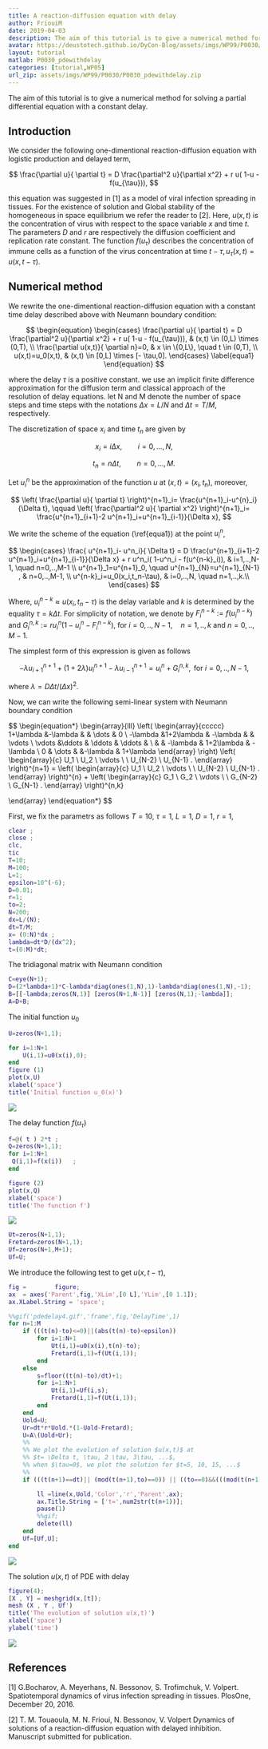 ```yaml
---
title: A reaction-diffusion equation with delay
author: FriouiM
date: 2019-04-03
description: The aim of this tutorial is to give a numerical method for solving a partial differential equation with a constant delay.
avatar: https://deustotech.github.io/DyCon-Blog/assets/imgs/WP99/P0030/pdedelay4.gif
layout: tutorial
matlab: P0030_pdewithdelay
categories: [tutorial,WP05]
url_zip: assets/imgs/WP99/P0030/P0030_pdewithdelay.zip
---
```


The aim of this tutorial is to give a numerical method for solving a partial differential equation with a constant delay.

## Introduction


We consider the following one-dimentional reaction-diffusion equation with logistic production and delayed term,


$$ \frac{\partial u}{ \partial t} = D \frac{\partial^2 u}{\partial x^2} + r u( 1-u -  f(u_{\tau})), $$


this equation was suggested in [1] as a model of viral infection spreading in tissues. For the existence of solution and Global stability of the homogeneous in space equilibrium we refer the reader to [2]. Here, $u(x,t)$ is the concentration of virus with respect to the space variable $x$ and time $t$. The parameters $D$ and $r$ are respectively the diffusion coefficient and replication rate constant. The function $f(u_{\tau})$ describes the concentration of immune cells as a function of the virus concentration at time $t-\tau, u_{\tau}(x, t) = u(x, t - \tau)$.

## Numerical method


We rewrite the one-dimentional reaction-diffusion equation with a constant time delay described above with Neumann boundary condition:


$$ \begin{equation} \begin{cases} \frac{\partial u}{ \partial t} = D \frac{\partial^2 u}{\partial x^2} + r u( 1-u -  f(u_{\tau})), & (x,t) \in (0,L) \times (0,T), \\ \frac{\partial u(x,t)}{ \partial n}=0, & x \in \{0,L\}, \quad t \in (0,T), \\ u(x,t)=u_0(x,t),     & (x,t) \in [0,L] \times [- \tau,0]. \end{cases} \label{equa1} \end{equation} $$


where the delay $\tau$ is a positive constant. we use an implicit finite difference approximation for the diffusion term and classical approach of the resolution of delay equations.  let N and M denote the number of space steps and time steps with the notations $\Delta x= L/N$ and $\Delta t= T/M$, respectively.


The discretization of space $x_i$ and time $t_n$ are given by


$$ x_i=i\Delta x, \qquad i=0,...,N, $$


$$ t_n=n\Delta t, \qquad n=0,...,M. $$


Let $u^n_i$  be the approximation of the function $u$ at $(x,t)=(x_i,t_n)$, moreover,


$$ \left( \frac{\partial u}{ \partial t} \right)^{n+1}_i= \frac{u^{n+1}_i-u^{n}_i}{\Delta t}, \qquad \left( \frac{\partial^2 u}{ \partial x^2} \right)^{n+1}_i= \frac{u^{n+1}_{i+1}-2 u^{n+1}_i+u^{n+1}_{i-1}}{\Delta x}, $$


We write the scheme of the equation (\ref{equa1}) at the point $u^n_i$,


$$ \begin{cases} \frac{ u^{n+1}_i- u^n_i}{  \Delta t} = D \frac{u^{n+1}_{i+1}-2 u^{n+1}_i+u^{n+1}_{i-1}}{\Delta x} + r u^n_i( 1-u^n_i -  f(u^{n-k}_i)), & i=1,..,N-1, \quad n=0,..,M-1 \\ u^{n+1}_1=u^{n+1}_0, \quad u^{n+1}_{N}=u^{n+1}_{N-1} , & n=0,..,M-1, \\ u^{n-k}_i=u_0(x_i,t_n-\tau),     & i=0,..,N, \quad n=1,..,k.\\ \end{cases} $$


Where, $u^{n-k}_i \approx u(x_i,t_n-\tau)$ is the delay variable and $k$ is determined by the equality $\tau= k \Delta t$. For simplicity of notation, we denote by $F^{n-k}_i := f(u^{n-k}_i)$ and $G^{n,k}_i:=r u^n_i( 1-u^n_i -  F^{n-k}_i)$, for $i=0,..,N-1, \quad n=1,..,k$ and $n=0,..,M-1$.


The simplest form of this expression is given as follows


$$ - \lambda u^{n+1}_{i+1} + (1+2\lambda) u^{n+1}_i - \lambda u^{n+1}_{i-1} = u^n_i + G^{n,k}_i, \text{ for } i=0,..,N-1, $$


where $\lambda= D \Delta t /(\Delta x)^2$.


Now, we can write the following semi-linear system with Neumann boundary condition


$$ \begin{equation*} \begin{array}{lll} \left( \begin{array}{ccccc} 1+\lambda 	&-\lambda	  &             &		\dots 		& 0		\\ -\lambda 		&1+2\lambda 	  		& -\lambda 	&    & 	\vdots	\\ \vdots		&\ddots       & \ddots		&       \ddots 		&	\\ &             &  -\lambda   &       1+2\lambda	& -\lambda	 \\ 0 & 		\dots		& 	&-\lambda	& 1+\lambda \end{array} \right) \left( \begin{array}{c} U_1 \\ U_2 \\ \vdots \\ \\ U_{N-2} \\ U_{N-1}	 . \end{array} \right)^{n+1} =  \left( \begin{array}{c} U_1 \\ U_2 \\ \vdots \\  \\  U_{N-2} \\ U_{N-1}	 .  \end{array} \right)^{n} +  \left( \begin{array}{c} G_1 \\ G_2 \\ \vdots \\ \\ G_{N-2} \\ G_{N-1}	 . \end{array} \right)^{n,k}


\end{array} \end{equation*} $$


First, we fix the parametrs as follows $T=10$, $\tau=1$, $L=1$, $D=1$, $r=1$,

```matlab
clear ;
close ;
clc,
tic
T=10;
M=100;
L=1;
epsilon=10^(-6);
D=0.01;
r=1;
to=2;
N=200;
dx=L/(N);
dt=T/M;
x= (0:N)*dx ;
lambda=dt*D/(dx^2);
t=(0:M)*dt;
```


The tridiagonal matrix with Neumann condition

```matlab
C=eye(N+1);
D=(2*lambda+1)*C-lambda*diag(ones(1,N),1)-lambda*diag(ones(1,N),-1);
B=[[-lambda;zeros(N,1)] [zeros(N+1,N-1)] [zeros(N,1);-lambda]];
A=D+B;
```


The initial function $u_0$

```matlab
U=zeros(N+1,1);

for i=1:N+1
    U(i,1)=u0(x(i),0);
end
figure (1)
plot(x,U)
xlabel('space')
title('Initial function u_0(x)')
```


![]({{site.url}}{{site.baseurl}}/assets/imgs/WP99/P0030/copiaRM_01.png)

The delay function $f(u_{\tau})$

```matlab
f=@( t ) 2*t ;
Q=zeros(N+1,1);
for i=1:N+1
 Q(i,1)=f(x(i))   ;
end

figure (2)
plot(x,Q)
xlabel('space')
title('The function f')
```


![]({{site.url}}{{site.baseurl}}/assets/imgs/WP99/P0030/copiaRM_02.png)


```matlab
Ut=zeros(N+1,1);
Fretard=zeros(N+1,1);
Uf=zeros(N+1,M+1);
Uf=U;
```


We introduce the following test to get $u(x, t-\tau)$,

```matlab
fig =        figure;
ax  = axes('Parent',fig,'XLim',[0 L],'YLim',[0 1.1]);
ax.XLabel.String = 'space';

%%gif('pdedelay4.gif','frame',fig,'DelayTime',1)
for n=1:M
    if (((t(n)-to)<=0)||(abs(t(n)-to)<epsilon))
        for i=1:N+1
            Ut(i,1)=u0(x(i),t(n)-to);
            Fretard(i,1)=f(Ut(i,1));
        end
    else
        s=floor((t(n)-to)/dt)+1;
        for i=1:N+1
            Ut(i,1)=Uf(i,s);
            Fretard(i,1)=f(Ut(i,1));
        end
    end
    Uold=U;
    Ur=dt*r*Uold.*(1-Uold-Fretard);
    U=A\(Uold+Ur);
    %%
    %% We plot the evolution of solution $u(x,t)$ at
    %% $t= \Delta t, \tau, 2 \tau, 3\tau, ...$,
    %% when $\tau=0$, we plot the solution for $t=5, 10, 15, ...$
    %%
    if (((t(n+1)==dt)|| (mod(t(n+1),to)==0)) || ((to==0)&&(((mod(t(n+1),5)==0)||(n==M)))))

        ll =line(x,Uold,'Color','r','Parent',ax);
        ax.Title.String = ['t=',num2str(t(n+1))];
        pause(1)
        %%gif;
        delete(ll)
    end
    Uf=[Uf,U];
end
```


![]({{site.url}}{{site.baseurl}}/assets/imgs/WP99/P0030/pdedelay4.gif)


The solution $u(x,t)$ of PDE with delay

```matlab
figure(4);
[X , Y] = meshgrid(x,[t]);
mesh (X , Y , Uf')
title('The evolution of solution u(x,t)')
xlabel('space')
ylabel('time')
```


![]({{site.url}}{{site.baseurl}}/assets/imgs/WP99/P0030/copiaRM_03.png)


## References


[1]  G.Bocharov, A. Meyerhans, N. Bessonov, S. Trofimchuk, V. Volpert. Spatiotemporal dynamics of virus infection spreading in tissues. PlosOne, December 20, 2016.


[2]   T. M. Touaoula, M. N. Frioui, N. Bessonov, V. Volpert Dynamics of solutions of a reaction-diffusion equation with delayed inhibition. Manuscript submitted for publication.


